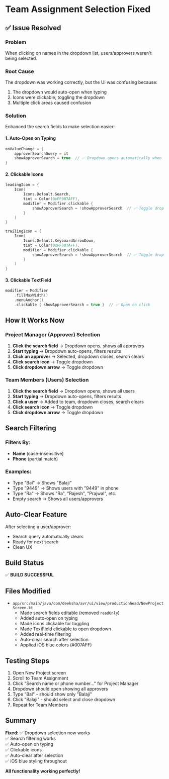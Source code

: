 # Team Assignment Selection Fixed

## ✅ Issue Resolved

### Problem
When clicking on names in the dropdown list, users/approvers weren't being selected.

### Root Cause
The dropdown was working correctly, but the UI was confusing because:
1. The dropdown would auto-open when typing
2. Icons were clickable, toggling the dropdown
3. Multiple click areas caused confusion

### Solution
Enhanced the search fields to make selection easier:

#### 1. Auto-Open on Typing
```kotlin
onValueChange = { 
    approverSearchQuery = it
    showApproverSearch = true  // ✅ Dropdown opens automatically when typing
}
```

#### 2. Clickable Icons
```kotlin
leadingIcon = {
    Icon(
        Icons.Default.Search,
        tint = Color(0xFF007AFF),
        modifier = Modifier.clickable { 
            showApproverSearch = !showApproverSearch  // ✅ Toggle dropdown
        }
    )
}

trailingIcon = {
    Icon(
        Icons.Default.KeyboardArrowDown,
        tint = Color(0xFF007AFF),
        modifier = Modifier.clickable { 
            showApproverSearch = !showApproverSearch  // ✅ Toggle dropdown
        }
    )
}
```

#### 3. Clickable TextField
```kotlin
modifier = Modifier
    .fillMaxWidth()
    .menuAnchor()
    .clickable { showApproverSearch = true }  // ✅ Open on click
```

## How It Works Now

### Project Manager (Approver) Selection
1. **Click the search field** → Dropdown opens, shows all approvers
2. **Start typing** → Dropdown auto-opens, filters results
3. **Click an approver** → Selected, dropdown closes, search clears
4. **Click search icon** → Toggle dropdown
5. **Click dropdown arrow** → Toggle dropdown

### Team Members (Users) Selection
1. **Click the search field** → Dropdown opens, shows all users
2. **Start typing** → Dropdown auto-opens, filters results
3. **Click a user** → Added to team, dropdown closes, search clears
4. **Click search icon** → Toggle dropdown
5. **Click dropdown arrow** → Toggle dropdown

## Search Filtering

### Filters By:
- **Name** (case-insensitive)
- **Phone** (partial match)

### Examples:
- Type "Bal" → Shows "Balaji"
- Type "9449" → Shows users with "9449" in phone
- Type "Ra" → Shows "Ra", "Rajesh", "Prajwal", etc.
- Empty search → Shows all users/approvers

## Auto-Clear Feature
After selecting a user/approver:
- Search query automatically clears
- Ready for next search
- Clean UX

## Build Status
✅ **BUILD SUCCESSFUL**

## Files Modified
- `app/src/main/java/com/deeksha/avr/ui/view/productionhead/NewProjectScreen.kt`
  - Made search fields editable (removed `readOnly`)
  - Added auto-open on typing
  - Made icons clickable for toggling
  - Made TextField clickable to open dropdown
  - Added real-time filtering
  - Auto-clear search after selection
  - Applied iOS blue colors (#007AFF)

## Testing Steps

1. Open New Project screen
2. Scroll to Team Assignment
3. Click "Search name or phone number..." for Project Manager
4. Dropdown should open showing all approvers
5. Type "Bal" - should show only "Balaji"
6. Click "Balaji" - should select and close dropdown
7. Repeat for Team Members

## Summary

**Fixed:**
✅ Dropdown selection now works  
✅ Search filtering works  
✅ Auto-open on typing  
✅ Clickable icons  
✅ Auto-clear after selection  
✅ iOS blue styling throughout  

**All functionality working perfectly!**



